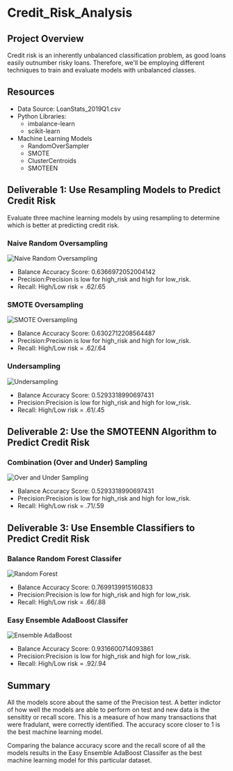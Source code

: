 # Credit_Risk_Analysis

## Project Overview
Credit risk is an inherently unbalanced classification problem, as good loans easily outnumber risky loans. Therefore, we'll be employing different techniques to train and evaluate models with unbalanced classes. 


## Resources
- Data Source: LoanStats_2019Q1.csv
- Python Libraries: 
    - imbalance-learn
    - scikit-learn
- Machine Learning Models
    - RandomOverSampler
    - SMOTE
    - ClusterCentroids
    - SMOTEEN
  

## Deliverable 1: Use Resampling Models to Predict Credit Risk

Evaluate three machine learning models by using resampling to determine which is better at predicting credit risk.

### Naive Random Oversampling

![Naive Random Oversampling](https://user-images.githubusercontent.com/87085239/184518477-96c0b947-99d5-4221-ad68-647cc681c197.png)

- Balance Accuracy Score: 0.6366972052004142
- Precision:Precision is low for high_risk and high for low_risk.
- Recall: High/Low risk = .62/.65 

### SMOTE Oversampling

![SMOTE Oversampling](https://user-images.githubusercontent.com/87085239/184518482-1ffe491c-02b9-4f2a-b283-a833631ccbd6.png)

- Balance Accuracy Score: 0.6302712208564487
- Precision:Precision is low for high_risk and high for low_risk.
- Recall: High/Low risk = .62/.64 

### Undersampling

![Undersampling](https://user-images.githubusercontent.com/87085239/184518493-9212b353-7609-46fe-a77b-8e9cfa9c2c8b.png)

- Balance Accuracy Score: 0.5293318990697431
- Precision:Precision is low for high_risk and high for low_risk.
- Recall: High/Low risk = .61/.45

## Deliverable 2: Use the SMOTEENN Algorithm to Predict Credit Risk

### Combination (Over and Under) Sampling

![Over and Under Sampling](https://user-images.githubusercontent.com/87085239/184518504-62fdec11-320b-4739-a28a-c9ab092aebb4.png)

- Balance Accuracy Score: 0.5293318990697431
- Precision:Precision is low for high_risk and high for low_risk.
- Recall: High/Low risk = .71/.59


## Deliverable 3: Use Ensemble Classifiers to Predict Credit Risk

### Balance Random Forest Classifer

![Random Forest](https://user-images.githubusercontent.com/87085239/184518511-88f95def-63c4-4cca-8f8d-c935beccd95f.png)

- Balance Accuracy Score: 0.7699139915160833
- Precision:Precision is low for high_risk and high for low_risk.
- Recall: High/Low risk = .66/.88

### Easy Ensemble AdaBoost Classifer

![Ensemble AdaBoost](https://user-images.githubusercontent.com/87085239/184518522-dcdb4730-eaef-46ab-8c6f-c78607d36eca.png)

- Balance Accuracy Score: 0.9316600714093861
- Precision:Precision is low for high_risk and high for low_risk.
- Recall: High/Low risk = .92/.94




## Summary

All the models score about the same of the Precision test. A better indictor of how well the models are able to perform on test and new data is the sensitity or recall score. This is a measure of how many transactions that were fradulant, were correctly identified. The accuracy score closer to 1 is the best machine learning model. 

Comparing the balance accuracy score and the recall score of all the models results in the Easy Ensemble AdaBoost Classifer as the best machine learning model for this particular dataset. 






